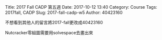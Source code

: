 Title: 2017 Fall CADP 第五週
Date: 2017-10-12 13:40
Category: Course
Tags: 2017fall, CADP
Slug: 2017-fall-cadp-w5
Author: 40423160


<!-- PELICAN_END_SUMMARY -->

不想看到其他人的留言將2017-fall更改成40423160
 
 Nutcracker零組圖需要用solvespace去畫出來